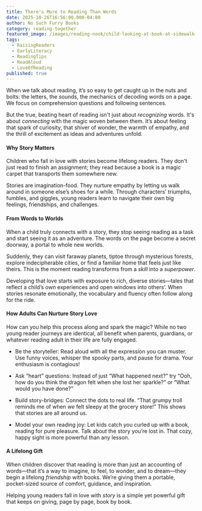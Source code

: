 ```yaml
---
title: There's More to Reading Than Words
date: 2025-10-26T16:56:00.000-04:00
author: No Such Furry Books
category: reading-together
featured_image: /images/reading-nook/child-looking-at-book-at-sidewalk-stall.jpg
tags:
  - RaisingReaders
  - EarlyLiteracy
  - ReadingTips
  - ReadAloud
  - LoveOfReading
published: true
---
```

When we talk about reading, it’s so easy to get caught up in the nuts and bolts: the letters, the sounds, the mechanics of decoding words on a page. We focus on comprehension questions and following sentences.

But the true, beating heart of reading isn't just about _recognizing_ words. It's about _connecting_ with the magic woven between them. It’s about feeling that spark of curiosity, that shiver of wonder, the warmth of empathy, and the thrill of excitement as ideas and adventures unfold.

#### Why Story Matters

Children who fall in love with stories become lifelong readers. They don't just read to finish an assignment; they read because a book is a magic carpet that transports them somewhere new.

Stories are imagination-food. They nurture empathy by letting us walk around in someone else’s shoes for a while. Through characters’ triumphs, fumbles, and giggles, young readers learn to navigate their own big feelings, friendships, and challenges.

#### From Words to Worlds

When a child truly connects with a story, they stop seeing reading as a task and start seeing it as an adventure. The words on the page become a secret doorway, a portal to whole new worlds.

Suddenly, they can visit faraway planets, tiptoe through mysterious forests, explore indecipherable cities, or find a familiar home that feels just like theirs. This is the moment reading transforms from a _skill_ into a _superpower_.

Developing that love starts with exposure to rich, diverse stories—tales that reflect a child’s own experiences and open windows into others’. When stories resonate emotionally, the vocabulary and fluency often follow along for the ride.

#### How Adults Can Nurture Story Love

How can you help this process along and spark the magic? While no two young reader journeys are identical, all benefit when parents, guardians, or whatever reading adult in their life are fully engaged.

- Be the storyteller: Read aloud with all the expression you can muster. Use funny voices, whisper the spooky parts, and pause for drama. Your enthusiasm is contagious!
    
- Ask “heart” questions: Instead of just “What happened next?” try “Ooh, how do you think the dragon felt when she lost her sparkle?” or “What would you have done?”
    
- Build story-bridges: Connect the dots to real life. “That grumpy troll reminds me of when _we_ felt sleepy at the grocery store!” This shows that stories are all around us.
    
- Model your own reading joy: Let kids catch you curled up with a book, reading for pure pleasure. Talk about the story you’re lost in. That cozy, happy sight is more powerful than any lesson.
    

#### A Lifelong Gift

When children discover that reading is more than just an accounting of words—that it’s a way to imagine, to feel, to wonder, and to dream—they begin a lifelong _friendship_ with books. We’re giving them a portable, pocket-sized source of comfort, guidance, and inspiration.

Helping young readers fall in love with _story_ is a simple yet powerful gift that keeps on giving, page by page, book by book.
